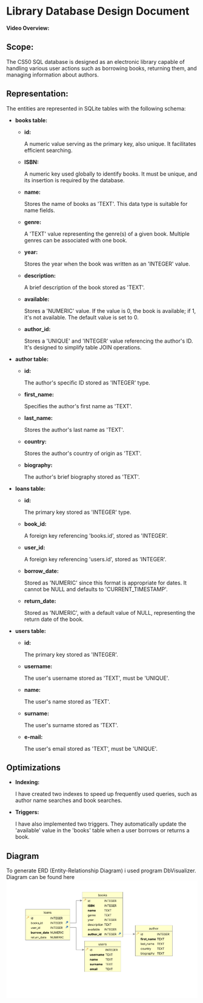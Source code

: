<h1>Library Database Design Document</h1>

<p><strong>Video Overview:</strong> </p>

<h2>Scope:</h2>
<p>The CS50 SQL database is designed as an electronic library capable of handling various user actions such as borrowing books, returning them, and managing information about authors.</p>

<h2>Representation:</h2>
<p>The entities are represented in SQLite tables with the following schema:</p>

<ul>
    <li><strong>books table:</strong></li>
    <ul>
        <li><strong>id:</strong></li>
        <p>A numeric value serving as the primary key, also unique. It facilitates efficient searching.</p>
        <li><strong>ISBN:</strong></li>
        <p>A numeric key used globally to identify books. It must be unique, and its insertion is required by the database.</p>
        <li><strong>name:</strong></li>
        <p>Stores the name of books as 'TEXT'. This data type is suitable for name fields.</p>
        <li><strong>genre:</strong></li>
        <p>A 'TEXT' value representing the genre(s) of a given book. Multiple genres can be associated with one book.</p>
        <li><strong>year:</strong></li>
        <p>Stores the year when the book was written as an 'INTEGER' value.</p>
        <li><strong>description:</strong></li>
        <p>A brief description of the book stored as 'TEXT'.</p>
        <li><strong>available:</strong></li>
        <p>Stores a 'NUMERIC' value. If the value is 0, the book is available; if 1, it's not available. The default value is set to 0.</p>
        <li><strong>author_id:</strong></li>
        <p>Stores a 'UNIQUE' and 'INTEGER' value referencing the author's ID. It's designed to simplify table JOIN operations.</p>
    </ul>
    <li><strong>author table:</strong></li>
    <ul>
        <li><strong>id:</strong></li>
        <p>The author's specific ID stored as 'INTEGER' type.</p>
        <li><strong>first_name:</strong></li>
        <p>Specifies the author's first name as 'TEXT'.</p>
        <li><strong>last_name:</strong></li>
        <p>Stores the author's last name as 'TEXT'.</p>
        <li><strong>country:</strong></li>
        <p>Stores the author's country of origin as 'TEXT'.</p>
        <li><strong>biography:</strong></li>
        <p>The author's brief biography stored as 'TEXT'.</p>
    </ul>
    <li><strong>loans table:</strong></li>
    <ul>
        <li><strong>id:</strong></li>
        <p>The primary key stored as 'INTEGER' type.</p>
        <li><strong>book_id:</strong></li>
        <p>A foreign key referencing 'books.id', stored as 'INTEGER'.</p>
        <li><strong>user_id:</strong></li>
        <p>A foreign key referencing 'users.id', stored as 'INTEGER'.</p>
        <li><strong>borrow_date:</strong></li>
        <p>Stored as 'NUMERIC' since this format is appropriate for dates. It cannot be NULL and defaults to 'CURRENT_TIMESTAMP'.</p>
        <li><strong>return_date:</strong></li>
        <p>Stored as 'NUMERIC', with a default value of NULL, representing the return date of the book.</p>
    </ul>
    <li><strong>users table:</strong></li>
    <ul>
        <li><strong>id:</strong></li>
        <p>The primary key stored as 'INTEGER'.</p>
        <li><strong>username:</strong></li>
        <p>The user's username stored as 'TEXT', must be 'UNIQUE'.</p>
        <li><strong>name:</strong></li>
        <p>The user's name stored as 'TEXT'.</p>
        <li><strong>surname:</strong></li>
        <p>The user's surname stored as 'TEXT'.</p>
        <li><strong>e-mail:</strong></li>
        <p>The user's email stored as 'TEXT', must be 'UNIQUE'.</p>
    </ul>
</ul>

<h2>Optimizations</h2>
<ul>
    <li><strong>Indexing:</strong></li>
    <p>I have created two indexes to speed up frequently used queries, such as author name searches and book searches.</p>
    <li><strong>Triggers:</strong></li>
    <p>I have also implemented two triggers. They automatically update the 'available' value in the 'books' table when a user borrows or returns a book.</p>
</ul>

<h2>Diagram</h2>
<p> To generate ERD (Entity-Relationship Diagram) i used program DbVisualizer. Diagram can be found here <img src="ERP_diagram.png"> </p>
